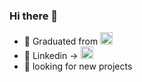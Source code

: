 ### Hi there 👋
- 🔭 Graduated from  <a href="https://www.linkedin.com/in/kim-donghwan/"><img src="https://dwj199mwkel52.cloudfront.net/assets/lewagon-logo-square-2a7e532ae58fc9d4d8520121389bfcd449cd47f4fa4e6f1bfdd1e4ff14baf562.png" width="20" height="20"/></a>
- 💬 Linkedin -> <a href="https://www.linkedin.com/in/sergio-pizarro-segovia/"> <img src="https://upload.wikimedia.org/wikipedia/commons/thumb/f/f8/LinkedIn_icon_circle.svg/2048px-LinkedIn_icon_circle.svg.png" width="20" height="20"> </a>
- :eyes: looking for new projects 


<!--
**SergioPizarro/SergioPizarro** is a ✨ _special_ ✨ repository because its `README.md` (this file) appears on your GitHub profile.

Here are some ideas to get you started:

- 🔭 I’m currently working on ...
- 🌱 I’m currently learning ...
- 👯 I’m looking to collaborate on ...
- 🤔 I’m looking for help with ...
- 💬 Ask me about ...
- 📫 How to reach me: ...
- 😄 Pronouns: ...
- ⚡ Fun fact: ...
-->
